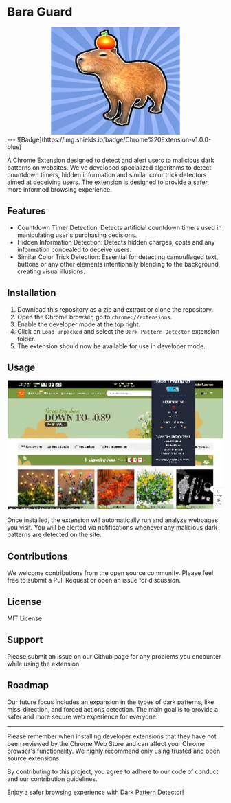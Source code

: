 # Bara Guard
<div style="text-align: center;">
  <img src="./images/logo.png" alt="Capybara" width="300" height="250"/>
</div>
---
![Badge](https://img.shields.io/badge/Chrome%20Extension-v1.0.0-blue)

A Chrome Extension designed to detect and alert users to malicious dark patterns on websites. We've developed specialized algorithms to detect countdown timers, hidden information and similar color trick detectors aimed at deceiving users. The extension is designed to provide a safer, more informed browsing experience.

## Features
- Countdown Timer Detection: Detects artificial countdown timers used in manipulating user's purchasing decisions.
- Hidden Information Detection: Detects hidden charges, costs and any information concealed to deceive users.
- Similar Color Trick Detection: Essential for detecting camouflaged text, buttons or any other elements intentionally blending to the background, creating visual illusions.

## Installation
1. Download this repository as a zip and extract or clone the repository.
2. Open the Chrome browser, go to `chrome://extensions`.
3. Enable the developer mode at the top right.
4. Click on `Load unpacked` and select the `Dark Pattern Detector` extension folder.
5. The extension should now be available for use in developer mode.

## Usage

<div style="text-align: center;">
  <img src="./images/extensionDemo.gif" alt="Capybara" width="500" height="300"/>
</div>

Once installed, the extension will automatically run and analyze webpages you visit. You will be alerted via notifications whenever any malicious dark patterns are detected on the site.

## Contributions
We welcome contributions from the open source community. Please feel free to submit a Pull Request or open an issue for discussion. 

## License
MIT License

## Support
Please submit an issue on our Github page for any problems you encounter while using the extension. 

## Roadmap
Our future focus includes an expansion in the types of dark patterns, like miss-direction, and forced actions detection. The main goal is to provide a safer and more secure web experience for everyone.

---

Please remember when installing developer extensions that they have not been reviewed by the Chrome Web Store and can affect your Chrome browser's functionality. We highly recommend only using trusted and open source extensions. 

By contributing to this project, you agree to adhere to our code of conduct and our contribution guidelines.

Enjoy a safer browsing experience with Dark Pattern Detector!
